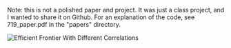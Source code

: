 Note: this is not a polished paper and project. It was just a class project, and I wanted to share it on Github. For an explanation of the code, see 719_paper.pdf in the "papers" directory.

![Efficient Frontier With Different Correlations](https://raw.github.com/kehlert/multistage_portfolio/master/figures/efficient_frontier_different_correleations.png)
